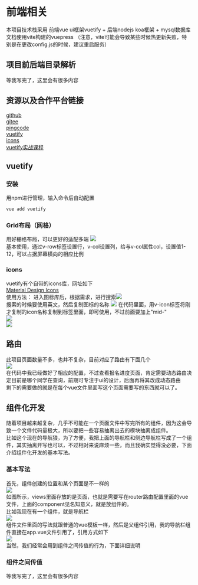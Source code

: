# 前端相关
本项目技术栈采用 前端vue ui框架vuetify + 后端nodejs koa框架 + mysql数据库  
文档使用vite构建的vuepress （注意，vite可能会导致某些时候热更新失败，特别是在更改config.js的时候，建议重启服务）

## 项目前后端目录解析
等我写完了，这里会有很多内容

## 资源以及合作平台链接
[github](https://github.com/OrangeSiteDeveloper/RegistrationSystem)  
[gitee](https://gitee.com/cata_lina/registration-system)  
[pingcode](https://catalina.pingcode.com/workspace/dashboards/60f67990f4bdb118751f72a9)  
[vuetify](https://vuetifyjs.com/zh-Hans/)  
[icons](https://materialdesignicons.com/)  
[vuetify实战课程](https://space.bilibili.com/4276791/channel/detail?cid=190943&ctype=0)  

## vuetify

### 安装
用npm进行管理，输入命令后自动配置
```bash
vue add vuetify
```

### Grid布局（网格）
用好栅格布局，可以更好的适配多端
![](https://catalinazzz.oss-cn-beijing.aliyuncs.com/image/20210822222509.png)  
基本使用，通过v-row标签设置行，v-col设置列，给与v-col属性col，设置值1-12，可以占据屏幕横向的相应比例

### icons
vuetify有个自带的icons库，网址如下  
<a href="https://materialdesignicons.com">Material Design Icons</a>  
使用方法： 
进入图标库后，根据需求，进行搜索![](https://catalinazzz.oss-cn-beijing.aliyuncs.com/image/20210822221504.png)  
搜索的时候要使用英文，然后复制图标的名称
![](https://catalinazzz.oss-cn-beijing.aliyuncs.com/image/20210822221549.png)
在代码里面，用v-icon标签将刚才复制的icon名称复制到标签里面，即可使用，不过前面要加上"mid-"  
![](https://catalinazzz.oss-cn-beijing.aliyuncs.com/image/20210822221821.png)  
![](https://catalinazzz.oss-cn-beijing.aliyuncs.com/image/20210822221702.png)

## 路由
此项目页面数量不多，也并不复杂，目前对应了路由有下面几个  
![](https://catalinazzz.oss-cn-beijing.aliyuncs.com/image/20210822222759.png)  
在代码中我已经做好了相应的配置，不过查看报名进度页面，肯定需要动态路由决定目前是哪个同学在查询，前期可专注于ui的设计，后面再将其改成动态路由  
剩下的需要做的就是在每个vue文件里面写这个页面需要写的东西就可以了。

## 组件化开发
随着项目越来越复杂，几乎不可能在一个页面文件中写完所有的组件，因为这会导致一个文件代码量极大，所以要把一些容易抽离出去的模块抽离成组件。  
比如这个现在的导航狼，为了方便，我把上面的导航栏和侧边导航栏写成了一个组件，其实抽离开写也可以，不过相对来说麻烦一些，而且我确实觉得没必要，下面介绍组件化开发的基本写法。

### 基本写法
首先，组件创建的位置和某个页面是不一样的  
![](https://catalinazzz.oss-cn-beijing.aliyuncs.com/image/20210822224121.png)  
如图所示，views里面存放的是页面，也就是需要写在router路由配置里面的vue文件，上面的component见名知意义，就是放组件的。  
比如我现在有一个组件，就是导航栏  
![](https://catalinazzz.oss-cn-beijing.aliyuncs.com/image/20210822224308.png)  
组件文件里面的写法就跟普通的vue模板一样，然后是父组件引用，我的导航栏组件直接在app.vue文件引用了，引用方式如下  
![](https://catalinazzz.oss-cn-beijing.aliyuncs.com/image/20210822224520.png)  
当然，我们经常会用到组件之间传值的行为，下面详细说明

### 组件之间传值
等我写完了，这里会有很多内容